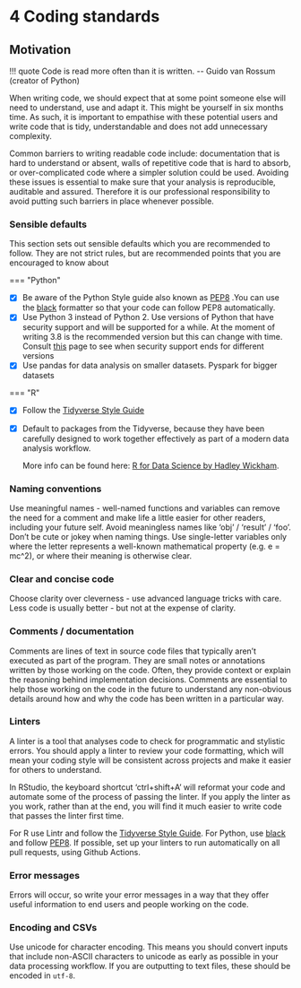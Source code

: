 # 4 Coding standards 

## Motivation

!!! quote
    Code is read more often than it is written.
    -- Guido van Rossum (creator of Python)


When writing code, we should expect that at some point someone else will need to understand, use and adapt it. This might be yourself in six months time. As such, it is important to empathise with these potential users and write code that is tidy, understandable and does not add unnecessary complexity.

Common barriers to writing readable code include: documentation that is hard to understand or absent, walls of repetitive code that is hard to absorb, or over-complicated code where a simpler solution could be used. Avoiding these issues is essential to make sure that your analysis is reproducible, auditable and assured. Therefore it is our professional responsibility to avoid putting such barriers in place whenever possible.

### Sensible defaults

This section sets out sensible defaults which you are recommended to follow. They are not strict rules, but are recommended points that
you are encouraged to know about

=== "Python"


- [x] Be aware of the Python Style guide also known as [PEP8](https://peps.python.org/pep-0008/) .You can use the [black](https://black.readthedocs.io/en/stable/) formatter so that your code can follow PEP8 automatically.
- [x] Use Python 3 instead of Python 2. Use versions of Python that have security support and will be supported for a while. At the moment of writing 3.8 is the recommended version but this can change with time. Consult [this](https://endoflife.date/python) page to see when security support ends for different versions
- [x] Use pandas for data analysis on smaller datasets. Pyspark for bigger datasets

=== "R"


- [x] Follow the [Tidyverse Style Guide](https://style.tidyverse.org/index.html)
- [x] Default to packages from the Tidyverse, because they have been carefully designed to work together 
  effectively as part of a modern data analysis workflow. 
  
  More info can be found here: [R for Data Science by Hadley Wickham](https://r4ds.had.co.nz). 
  

### Naming conventions

Use meaningful names - well-named functions and variables can remove the need for a comment and make life a 
little easier for other readers, including your future self. 
Avoid meaningless names like ‘obj’ / ‘result’ / ‘foo’.
Don’t be cute or jokey when naming things.
Use single-letter variables only where the letter represents a well-known mathematical property (e.g. e = mc^2), or where their meaning is otherwise clear.

### Clear and concise code

Choose clarity over cleverness - use advanced language tricks with care.
Less code is usually better - but not at the expense of clarity.


### Comments / documentation

Comments are lines of text in source code files that typically aren’t executed as part of the program. They are small notes or annotations written by those working on the code. Often, they provide context or explain the reasoning behind implementation decisions.
Comments are essential to help those working on the code in the future to understand any non-obvious details around how and why the code has been written in a particular way.

### Linters

A linter is a tool that analyses code to check for programmatic and stylistic errors. You should apply a linter to review your code formatting, which will mean your coding style will be consistent across projects and make it easier for others to understand.

In RStudio, the keyboard shortcut ‘ctrl+shift+A’ will reformat your code and automate some of the process of passing the linter. If you apply the linter as you work, rather than at the end, you will find it much easier to write code that passes the linter first time.

For R use Lintr and follow the [Tidyverse Style Guide](https://style.tidyverse.org/index.html).
For Python, use [black](https://github.com/psf/black) and follow [PEP8](https://peps.python.org/pep-0008/).
If possible, set up your linters to run automatically on all pull requests, using Github Actions.

### Error messages
Errors will occur, so write your error messages in a way that they offer useful information to end users and people working on the code.

### Encoding and CSVs	

Use unicode for character encoding. This means you should convert inputs that include non-ASCII characters to unicode as early as possible in your data processing workflow. If you are outputting to text files, these should be encoded in `utf-8`.

